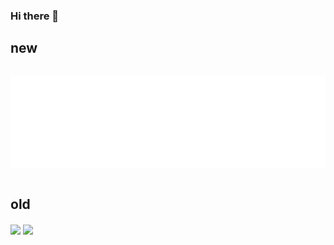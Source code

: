 ### Hi there 👋

## new

<div style="display: flex; flex-direction: row">


![GeneralMine's GitHub overview](https://github.com/GeneralMine/GeneralMine/blob/master/generated/overview.svg)

![GeneralMine's GitHub languages](https://github.com/GeneralMine/GeneralMine/blob/master/generated/languages.svg)

</div>

## old

<a>
  <img align="center" src="https://github-readme-stats.vercel.app/api?username=GeneralMine&count_private=true&show_icons=true&theme=tokyonight" />
</a>
<a>
  <img align="center" src="https://github-readme-stats.vercel.app/api/top-langs/?username=GeneralMine&count_private=true&layout=compact&theme=tokyonight" />
</a>

<!---
From
https://github.com/jstrieb/github-stats

https://github.com/anuraghazra/github-readme-stats
--->
